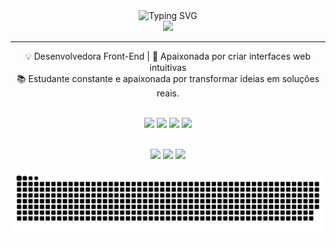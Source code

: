 <div align="center">
  <img src="https://readme-typing-svg.demolab.com?font=JetBrains+Mono&weight=700&size=22&pause=1000&color=B620F7&center=true&vCenter=true&repeat=false&width=480&lines=%E2%9C%A8+Ol%C3%A1%2C+seja+bem-vindo(a)+ao+meu+GitHub%21+%E2%9C%A8" alt="Typing SVG" />
</div>


<div align="center">
  <img src="https://i.pinimg.com/originals/7a/c7/1e/7ac71e72373b0fb270b3a6d72e44eea3.gif" />
</div>


---

<p align="center">
  💡 Desenvolvedora Front-End | 🎨 Apaixonada por criar interfaces web intuitivas <br>
  📚 Estudante constante e apaixonada por transformar ideias em soluções reais. <br>
</p>

<br>

<div align="center">
  <img src="https://cdn.jsdelivr.net/gh/devicons/devicon/icons/html5/html5-original.svg" height="30" />
  <img src="https://cdn.jsdelivr.net/gh/devicons/devicon/icons/css3/css3-original.svg" height="30" />
  <img src="https://cdn.jsdelivr.net/gh/devicons/devicon/icons/javascript/javascript-original.svg" height="30" />
  <img src="https://cdn.jsdelivr.net/gh/devicons/devicon/icons/figma/figma-original.svg" height="30" />
</div>

<br>


<p align="center">
  <a href="flaviannasaldanhadev@gmail.com"><img src="https://img.shields.io/badge/-Gmail-0d1117?style=for-the-badge&logo=gmail&logoColor=B620F7"></a>
  <a href="https://www.linkedin.com/in/flavianna-saldanha/"><img src="https://img.shields.io/badge/-LinkedIn-0d1117?style=for-the-badge&logo=linkedin&logoColor=B620F7"></a>
  <a href="https://www.instagram.com/saldanha.dev/"><img src="https://img.shields.io/badge/-Instagram-0d1117?style=for-the-badge&logo=instagram&logoColor=B620F7"></a>
</p>

<picture align="center">
  <source media="(prefers-color-scheme: dark)" srcset="https://raw.githubusercontent.com/mari4souza/mari4souza/output/github-contribution-grid-snake-dark.svg">
  <source media="(prefers-color-scheme: light)" srcset="https://raw.githubusercontent.com/mari4souza/mari4souza/output/github-contribution-grid-snake-dark.svg">
  <img align="center" alt="github contribution grid snake animation" src="https://raw.githubusercontent.com/mari4souza/mari4souza/output/github-contribution-grid-snake.svg">
</picture>
